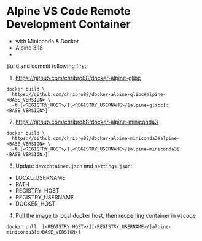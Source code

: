 # Alpine VS Code Remote Development Container 
 - with Miniconda & Docker
 - Alpine 3.18
 - 
Build and commit following first:
1. https://github.com/chribro88/docker-alpine-glibc

```
docker build \
  https://github.com/chribro88/docker-alpine-glibc#alpine-<BASE_VERSION> \
  -t [<REGISTRY_HOST>/][<REGISTRY_USERNAME>/]alpine-glibc[:<BASE_VERSION>]
```
2. https://github.com/chribro88/docker-alpine-miniconda3
```
docker build \
  https://github.com/chribro88/docker-alpine-miniconda3#alpine-<BASE_VERSION> \ 
  -t [<REGISTRY_HOST>/][<REGISTRY_USERNAME>/]alpine-miniconda3[:<BASE_VERSION>]
```
3. Update `devcontainer.json` and `settings.json`:
 - LOCAL_USERNAME
 - PATH
 - REGISTRY_HOST
 - REGISTRY_USERNAME
 - DOCKER_HOST
4. Pull the image to local docker host, then reopening container in vscode
```
docker pull  [<REGISTRY_HOST>/][<REGISTRY_USERNAME>/]alpine-miniconda3[:<BASE_VERSION>]
```
